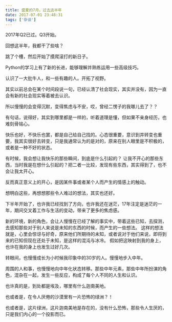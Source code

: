 ```yaml
---
title: 盛夏的7月，过去这半年
date: 2017-07-01 23:48:31
tags: ['杂谈']
---
```



2017年Q2已过。Q3开始。

回想这半年，我都干了些啥？

跳了个槽，然后开始了摸爬滚打的新日子。

Python的学习上有了新的长进，能够理解并熟练运用一些高级技巧。

认识了一大批牛人，和一些有趣的人。开拓了视野。

其实以前总会在某个时间段说一句，已经认清了社会现实，其实并没有，因为一直会有新的社会现实等着被去认识。

所以慢慢的会变得沉默，变得焦虑与不安，哎，曾经二愣子的我哪儿去了？？

有句话，说得好，其实到哪里都是一样的，听着道理是懂，但如果不亲身经历，也难刻骨铭心。

快乐也好，不快乐也罢，都是自己给自己找的。心态很重要，意识到并转变也重要，我其实很好去转变，只是我通常认为的是对的，原来在别人眼里是不积极的，或者是一种不好的状态。

有时候，我会想让我快乐的那些瞬间，到底是什么引起的？ 让我不开心的那些东西，当时我是在想什么引起的？把二者一比较，发现有些东西，其实得到了，也不会让我太开心。

反而真正意义上的开心，是因某件事或者某个人而产生的情感上的触动。

想明白这些，再想想那些令人难过的想法，其实也还好。

下半年开始了，也许我已经找到了方向，也许我还在迷茫，17年注定是迷茫的一年，期间交叉着工作与生活的变动，带来了更多的焦虑感。

新的环境，新的角色，会让人慢慢在已经了解的事实中，带着这些已知，去探测，去感知那些对于别人来说是未知的东西的时候，而产生的一些想法。
这样的想法就是，心里会惊讶与好奇，原来他们所期待的未知，或者说对于他们来说，即将到来的已知但现在还处于未知，是这样的混沌与冰冷。
假如把这映射到我的身上，也许在我的身上也发生过好几次。


转眼间，也慢慢成长为小时候我印象中的30岁的人。慢慢地步入中年。

周围的人和事，也慢慢地向中年化状态转移。那些中年元素，那些中年所扮演的角色，混杂在一起，发生一些反应，构成了每个人不同的人生和认识。


也许真的是，到处都是埃及，哪里有什么迦南美地。

也或者是，在令人厌倦的沙漠里有一片恐怖的绿洲？！

也或者是，这片绿洲，这片迦南美地是存在的，没有什么恐怖，那些令人生厌的，只是我们内心的一个投影而已。

